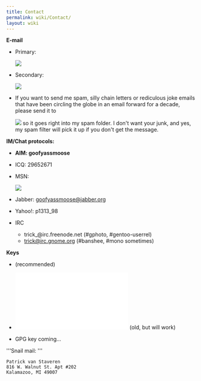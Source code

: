 ```yaml
---
title: Contact
permalink: wiki/Contact/
layout: wiki
---
```


**E-mail**

-   Primary:
    <html>
    <img src="http://www.trick.vanstaveren.us/inc/textimage.php?text=trick@vanstaveren.us&size=10">

    </html>
-   Secondary:
    <html>
    <img src="http://www.trick.vanstaveren.us/inc/textimage.php?text=pvanstav@cs.wmich.edu&size=10">

    </html>
-   If you want to send me spam, silly chain letters or rediculous joke
    emails that have been circling the globe in an email forward for a
    decade, please send it to
    <html>
    <img src="http://www.trick.vanstaveren.us/inc/textimage.php?text=junk@trick.vanstaveren.us&size=10">

    </html>
    so it goes right into my spam folder. I don't want your junk, and
    yes, my spam filter will pick it up if you don't get the message.

**IM/Chat protocols:**

-   **AIM: goofyassmoose**
-   ICQ: 29652671
-   MSN:
    <html>
    <img src="http://www.trick.vanstaveren.us/inc/textimage.php?text=p_vanstaveren@hotmail.com&size=10">

    </html>
-   Jabber: goofyassmoose@jabber.org
-   Yahoo!: p1313\_98
-   IRC
    -   trick\_@irc.freenode.net (\#gphoto, \#gentoo-userrel)
    -   trick@irc.gnome.org (\#banshee, \#mono sometimes)

**Keys**

-   (recommended)

-   ![SSH DSA Public Key](Id_dsa.pub "fig:SSH DSA Public Key") (old, but
    will work)
-   GPG key coming...

'''Snail mail: '''

`Patrick van Staveren`  
`816 W. Walnut St. Apt #202`  
`Kalamazoo, MI 49007`
